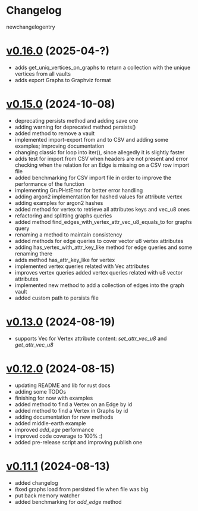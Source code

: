 # Changelog

newchangelogentry

# [v0.16.0](https://github.com/carvilsi/gruphst/releases/tag/v0.16.0) (2025-04-?)

- adds get_uniq_vertices_on_graphs to return a collection with the unique vertices from all vaults
- adds export Graphs to Graphviz format

# [v0.15.0](https://github.com/carvilsi/gruphst/releases/tag/v0.15.0) (2024-10-08)

- deprecating persists method and adding save one
- adding warning for deprecated method persists()
- added method to remove a vault
- implemented import-export from and to CSV and adding some examples; improving documentation
- changing classic for loop into iter(), since allegedly it is slightly faster
- adds test for import from CSV when headers are not present and error checking when the relation for an Edge is missing on a CSV row import file
- added benchmarking for CSV import file in order to improve the performance of the function
- implementing GruPHstError for better error handling
- adding argon2 implementation for hashed values for attribute vertex
- adding examples for argon2 hashes
- added method for vertex to retrieve all attributes keys and vec_u8 ones
- refactoring and splitting graphs queries
- added method find_edges_with_vertex_attr_vec_u8_equals_to for graphs query
- renaming a method to maintain consistency
- added methods for edge queries to cover vector u8 vertex attributes
- adding has_vertex_with_attr_key_like method for edge queries and some renaming there
- adds method has_attr_key_like for vertex
- implemented vertex queries related with Vec<u8> attributes
- improves vertex queries added vertex queries related with u8 vector attributes
- implemented new method to add a collection of edges into the graph vault
- added custom path to persists file

# [v0.13.0](https://github.com/carvilsi/gruphst/releases/tag/v0.13.0) (2024-08-19)

- supports Vec<u8> for Vertex attribute content: *set_attr_vec_u8* and *get_attr_vec_u8*

# [v0.12.0](https://github.com/carvilsi/gruphst/releases/tag/v0.12.0) (2024-08-15)

- updating README and lib for rust docs
- adding some TODOs
- finishing for now with examples
- added method to find a Vertex on an Edge by id
- added method to find a Vertex in Graphs by id
- adding documentation for new methods
- added middle-earth example 
- improved *add_ege* performance
- improved code coverage to 100% :)
- added pre-release script and improving publish one

# [v0.11.1](https://github.com/carvilsi/gruphst/releases/tag/v0.11.1) (2024-08-13)

- added changelog 
- fixed graphs load from persisted file when file was big 
- put back memory watcher
- added benchmarking for *add_edge* method

